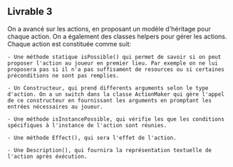 ## Livrable 3

On a avancé sur les actions, en proposant un modèle d'héritage pour chaque action. On a également des classes helpers pour gérer les actions. Chaque action est constituée comme suit:  

    - Une méthode statique isPossible() qui permet de savoir si on peut proposer l'action au joueur en premier lieu. Par exemple on ne lui proposera pas si il n'a pas suffisament de resources ou si certaines préconditions ne sont pas remplies.

    - Un Constructeur, qui prend differents arguments selon le type d'action. On a un switch dans la classe ActionMaker qui gère l'appel de ce constructeur en fournissant les arguments en promptant les entrées nécessaires au joueur.
    
    - Une méthode isInstancePossible, qui vérifie les que les conditions spécifiques à l'instance de l'action sont réunies.

    - Une méthode Effect(), qui sera l'effet de l'action.

    - Une Description(), qui fournira la représentation textuelle de l'action après éxécution. 